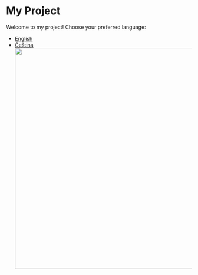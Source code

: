﻿# My Project

Welcome to my project! Choose your preferred language:

- [English](Readme.en.md)
- [Čeština](README.cs.md)
  <a href="https://github.com/mwrnckx/K9-Trails-Analyzer/blob/master/README/Form1a.jpg"><img src="https://github.com/mwrnckx/K9-Trails-Analyzer/blob/master/README/Form1a.jpg" width="600"></a>

